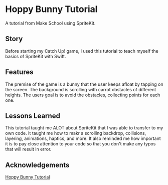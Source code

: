 # Hoppy Bunny Tutorial
A tutorial from Make School using SpriteKit.


## Story            
Before starting my Catch Up! game, I used this tutorial to teach myself the basics of SpriteKit with Swift.
## Features
The premise of the game is a bunny that the user keeps afloat by tapping on the screen. The background is scrolling with carrot obstacles of different heights. The users goal is to avoid the obstacles, collecting points for each one.

## Lessons Learned
This tutorial taught me ALOT about SpriteKit that I was able to transfer to my own code. It taught me how to makr a scrolling backdrop, collisions, layering, animations, haptics, and more. It also reminded me how important it is to pay close attention to your code so that you don't make any typos that will result in error. 
## Acknowledgements
[Hoppy Bunny Tutorial](https://makeschool.org/mediabook/oa/tutorials/build-hoppy-bunny-with-spritekit-in-swift/getting-started-H6c=/)

